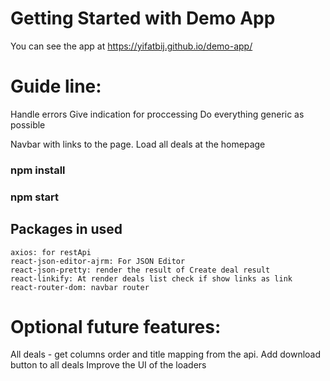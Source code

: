 # Getting Started with Demo App

You can see the app at https://yifatbij.github.io/demo-app/

# Guide line:

Handle errors
Give indication for proccessing
Do everything generic as possible

Navbar with links to the page.
Load all deals at the homepage

### npm install

### npm start

## Packages in used

    axios: for restApi
    react-json-editor-ajrm: For JSON Editor
    react-json-pretty: render the result of Create deal result
    react-linkify: At render deals list check if show links as link
    react-router-dom: navbar router

# Optional future features:
All deals - get columns order and title mapping from the api.
Add download button to all deals
Improve the UI of the loaders
